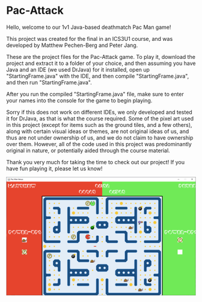 # Pac-Attack
Hello, welcome to our 1v1 Java-based deathmatch Pac Man game!

This project was created for the final in an ICS3U1 course, and was developed by Matthew Pechen-Berg and Peter Jang.

These are the project files for the Pac-Attack game. To play it, download the project and extract it to a folder of your choice, and then assuming you have Java and an IDE (we used DrJava) for it installed, open up "StartingFrame.java" with the IDE, and then compile "StartingFrame.java", and then run "StartingFrame.java".

After you run the compiled "StartingFrame.java" file, make sure to enter your names into the console for the game to begin playing.

Sorry if this does not work on different IDEs, we only developed and tested it for DrJava, as that is what the course required.
Some of the pixel art used in this project (except for items such as the ground tiles, and a few others), along with certain visual ideas or themes,
are not original ideas of us, and thus are not under ownership of us, and we do not claim to have ownership over them. However, all of the code used
in this project was predominantly original in nature, or potentially aided through the course material.

Thank you very much for taking the time to check out our project! If you have fun playing it, please let us know!

![Pack Attack Promo Image](Images/PacAttackPromo.jpg)
